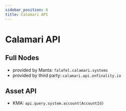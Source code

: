 ```yaml
---
sidebar_position: 6
title: Calamari API
---
```


# Calamari API

## Full Nodes

- provided by Manta: `falafel.calamari.systems`
- provided by third party: `calamari.api.onfinality.io`

## Asset API

- KMA: `api.query.system.account(AccountId)`